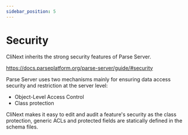 ```yaml
---
sidebar_position: 5
---
```


# Security

CliNext inherits the strong security features of Parse Server.

https://docs.parseplatform.org/parse-server/guide/#security

Parse Server uses two mechanisms mainly for ensuring data access security and restriction at the server level:
- Object-Level Access Control
- Class protection

CliNext makes it easy to edit and audit a feature's security as the class protection, generic ACLs and protected fields are statically defined in the schema files.